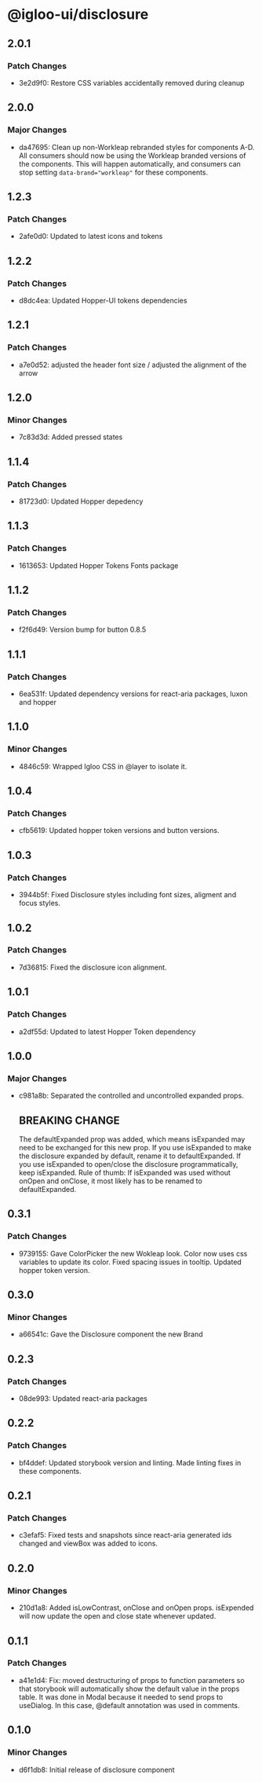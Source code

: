 # @igloo-ui/disclosure

## 2.0.1

### Patch Changes

- 3e2d9f0: Restore CSS variables accidentally removed during cleanup

## 2.0.0

### Major Changes

- da47695: Clean up non-Workleap rebranded styles for components A-D.
  All consumers should now be using the Workleap branded versions of the components. This will happen automatically, and consumers can stop setting `data-brand="workleap"` for these components.

## 1.2.3

### Patch Changes

- 2afe0d0: Updated to latest icons and tokens

## 1.2.2

### Patch Changes

- d8dc4ea: Updated Hopper-UI tokens dependencies

## 1.2.1

### Patch Changes

- a7e0d52: adjusted the header font size / adjusted the alignment of the arrow

## 1.2.0

### Minor Changes

- 7c83d3d: Added pressed states

## 1.1.4

### Patch Changes

- 81723d0: Updated Hopper depedency

## 1.1.3

### Patch Changes

- 1613653: Updated Hopper Tokens Fonts package

## 1.1.2

### Patch Changes

- f2f6d49: Version bump for button 0.8.5

## 1.1.1

### Patch Changes

- 6ea531f: Updated dependency versions for react-aria packages, luxon and hopper

## 1.1.0

### Minor Changes

- 4846c59: Wrapped Igloo CSS in @layer to isolate it.

## 1.0.4

### Patch Changes

- cfb5619: Updated hopper token versions and button versions.

## 1.0.3

### Patch Changes

- 3944b5f: Fixed Disclosure styles including font sizes, aligment and focus styles.

## 1.0.2

### Patch Changes

- 7d36815: Fixed the disclosure icon alignment.

## 1.0.1

### Patch Changes

- a2df55d: Updated to latest Hopper Token dependency

## 1.0.0

### Major Changes

- c981a8b: Separated the controlled and uncontrolled expanded props.

  ## BREAKING CHANGE

  The defaultExpanded prop was added, which means isExpanded may need to be exchanged for this new prop.
  If you use isExpanded to make the disclosure expanded by default, rename it to defaultExpanded.
  If you use isExpanded to open/close the disclosure programmatically, keep isExpanded.
  Rule of thumb: If isExpanded was used without onOpen and onClose, it most likely has to be renamed to defaultExpanded.

## 0.3.1

### Patch Changes

- 9739155: Gave ColorPicker the new Wokleap look. Color now uses css variables to update its color. Fixed spacing issues in tooltip. Updated hopper token version.

## 0.3.0

### Minor Changes

- a66541c: Gave the Disclosure component the new Brand

## 0.2.3

### Patch Changes

- 08de993: Updated react-aria packages

## 0.2.2

### Patch Changes

- bf4ddef: Updated storybook version and linting. Made linting fixes in these components.

## 0.2.1

### Patch Changes

- c3efaf5: Fixed tests and snapshots since react-aria generated ids changed and viewBox was added to icons.

## 0.2.0

### Minor Changes

- 210d1a8: Added isLowContrast, onClose and onOpen props. isExpended will now update the open and close state whenever updated.

## 0.1.1

### Patch Changes

- a41e1d4: Fix: moved destructuring of props to function parameters so that storybook will automatically show the default value in the props table. It was done in Modal because it needed to send props to useDialog. In this case, @default annotation was used in comments.

## 0.1.0

### Minor Changes

- d6f1db8: Initial release of disclosure component
